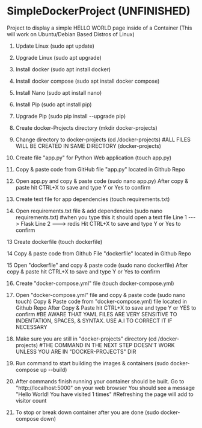 # SimpleDockerProject (UNFINISHED)
Project to display a simple HELLO WORLD page inside of a Container (This will work on Ubuntu/Debian Based Distros of Linux)

1. Update Linux (sudo apt update)
2. Upgrade Linux (sudo apt upgrade)
3. Install docker (sudo apt install docker)
4. Install docker compose (sudo apt install docker compose)

5. Install Nano (sudo apt install nano)
6. Install Pip (sudo apt install pip)
7.  Upgrade Pip (sudo pip install --upgrade pip)

8. Create docker-Projects directory (mkdir docker-projects)
9. Change directory to docker-projects (cd /docker-projects)
    #ALL FILES WILL BE CREATED IN SAME DIRECTORY (docker-projects) 
  
12. Create file "app.py" for Python Web application (touch app.py)
13. Copy & paste code from GitHub file "app.py" located in Github Repo
14. Open app.py and copy & paste code (sudo nano app.py)
    After copy & paste hit CTRL+X to save and type Y or Yes to confirm
    
15. Create text file for app dependencies (touch requirements.txt)
16. Open requirements.txt file & add dependencies
    (sudo nano requirements.txt) #when you type this it should open a text file
     Line 1 ---> Flask
     Line 2 ---> redis
     Hit CTRL+X to save and type Y or Yes to confirm

13 Create dockerfile (touch dockerfile)

14 Copy & paste code from Github File "dockerfile" located in Github Repo

15 Open "dockerfile" and copy & paste code (sudo nano dockerfile)
   After copy & paste hit CTRL+X to save and type Y or Yes to confirm

16. Create "docker-compose.yml" file (touch docker-compose.yml)
    
18. Open "docker-compose.yml" file and copy & paste code (sudo nano touch)
    Copy & Paste code from "docker-compose.yml) file located in Github Repo
    After Copy & Paste hit CTRL+X to save and type Y or YES to confirm
    #BE AWARE THAT YAML FILES ARE VERY SENSITIVE TO INDENTATION, SPACES, & SYNTAX. USE A.I TO CORRECT IT IF NECESSARY

19. Make sure you are still in "docker-projects" directory (cd /docker-projects)
    #THE COMMAND IN THE NEXT STEP DOESN'T WORK UNLESS YOU ARE IN "DOCKER-PROJECTS" DIR

20. Run command to start building the images & containers (sudo docker-compose up --build)

21. After commands finish running your container should be built.
    Go to "http://localhost:5000" on your web browser
    You should see a message "Hello World! You have visited 1 times"
    #Refreshing the page will add to visitor count

23. To stop or break down container after you are done (sudo docker-compose down)
